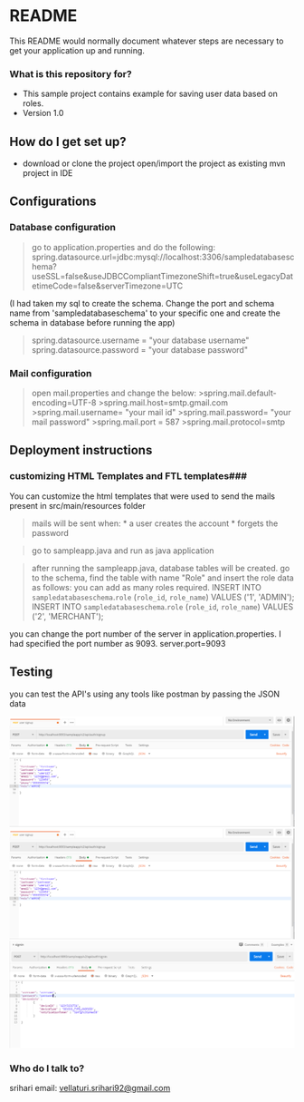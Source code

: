 # README #

This README would normally document whatever steps are necessary to get your application up and running.

### What is this repository for? ###

* This sample project contains example for saving user data based on roles.
* Version 1.0

## How do I get set up? ##

* download or clone the project 
  open/import the project as existing mvn project in IDE
  
Configurations
---------------
### Database configuration ###
>go to application.properties and do the following:
  spring.datasource.url=jdbc:mysql://localhost:3306/sampledatabaseschema?
  useSSL=false&useJDBCCompliantTimezoneShift=true&useLegacyDatetimeCode=false&serverTimezone=UTC
  
(I had taken my sql to create the schema. Change the port and schema name from 'sampledatabaseschema' to  your specific one and create the schema in database before running the app)
    
  >spring.datasource.username = "your database username"
  >spring.datasource.password = "your database password"
  
 ### Mail configuration ###
  > open mail.properties and change the below:
    >spring.mail.default-encoding=UTF-8
    >spring.mail.host=smtp.gmail.com
    >spring.mail.username= "your mail id"
    >spring.mail.password= "your mail password"
    >spring.mail.port  = 587
    >spring.mail.protocol=smtp

  

Deployment instructions
-----------------------
 
 ### customizing HTML Templates and FTL templates###
 
 You can customize the html templates that were used to send the mails present in src/main/resources folder

  >mails will be sent when:
    * a user creates the account
    * forgets the password
    
  >go to sampleapp.java and run as java application
  
  >after running the sampleapp.java, database tables will be created. go to the schema, find the table with name "Role" and insert the 
   role data as follows: you can add as many roles required.
   INSERT INTO `sampledatabaseschema`.`role` (`role_id`, `role_name`) VALUES ('1', 'ADMIN');
   INSERT INTO `sampledatabaseschema`.`role` (`role_id`, `role_name`) VALUES ('2', 'MERCHANT');

  
  you can change the port number of the server in application.properties. I had specified the port number as 9093.
  server.port=9093
  
Testing
-------
you can test the API's using any tools like postman by passing the JSON data

![Optional Text](signup.png)
![Screenshot](signup.png)
![Screenshot](signin.png)

### Who do I talk to? ###

srihari
email: vellaturi.srihari92@gmail.com
